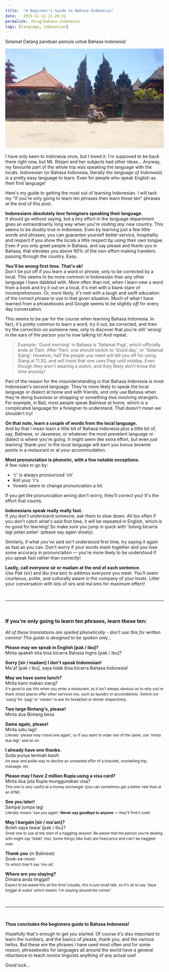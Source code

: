 ```yaml
---
title:  "A Beginner's Guide to Bahasa Indonesia"
date:   2015-11-11 21:20:31
permalink: /blog/bahasa-indonesia
tags: [language, indonesian]
---
```


Selamat Datang panduan pemula untuk Bahasa Indonesia!

<img src="/img/bali1.jpg" alt="Mopeds and temples" caption="A more Indonesian scene you'd struggle to find" />

I have only been to Indonesia once, but I loved it. I'm supposed to be back there right now, but Mt. Rinjani and her subjects had other ideas... Anyway, my favourite part of the whole trip was speaking the language with the locals. Indonesian (or Bahasa Indonesia, literally <em>the language of Indonesia</em>) is a pretty easy language to learn. Even for people who speak English as their first language!

Here's my guide to getting the most out of learning Indonesian. I will tack my "If you're only going to learn ten phrases then learn these ten" phrases at the end of this post.

**Indonesians absolutely _love_ foreigners speaking their language.** <br />
It should go without saying, but a tiny effort in the language department goes an extraordinarily long way when you're visiting _any_ new country. This seems to be doubly true in Indonesia. Even by learning just a few little words and phrases, you can guarantee yourself better service, hospitality and respect if you show the locals a little respect by using their own tongue. Even if you only greet people in Bahasa, and say please and thank-you in Bahasa, that elevates you above 90% of the non-effort-making travelers passing through the country. Easy.

**You'll be wrong first time. That's ok!** <br />
Don't be put off if you learn a word or phrase, only to be corrected by a local. This seems to be more common in Indonesian than any other language I have dabbled with. More often than not, when I learn new a word from a book and try it out on a local, it's met with a blank stare of incomprehension. Or, more likely, it's met with a laugh and swift education of the correct phrase to use in that given situation. Much of what I have learned from a phrasebooks and Google seems to be slightly <em>off</em> for every day conversation.

This seems to be par for the course when learning Bahasa Indonesia. In fact, it's pretty common to learn a word, try it out, be corrected, and then try the correction on someone new, only to discover that you're still 'wrong' in the ears of the person you're now talking to! And repeat.

> Example: 'Good morning' in Bahasa is 'Selamat Pagi', which officially ends at 11am. After 11am, one should switch to 'Good day', or 'Selamat Siang'. However, half the people you meet will tell you off for using Siang at 11.30, and will insist that one uses Pagi until midday. Even though they aren't wearing a watch, and they likely don't know the time anyway!

Part of the reason for the misunderstanding is that Bahasa Indonesia is most Indonesian's second language. They're more likely to speak the local language or dialect at home and with friends, and only use Bahasa when they're doing business or shopping or something else involving strangers. For example, in Bali, most people speak Balinese at home, which is a complicated language for a foreigner to understand. That doesn't mean we shouldn't try!

**On that note, learn a couple of words from the local language.** <br />
And by that I mean learn a little bit of Bahasa Indonesia _plus_ a little bit of, say, Balinese, or Javanese, or whatever the most prevelent language or dialect is where you're going. It might seem like extra effort, but even just learning 'thank-you' in the local language will earn you bonus brownie points in a restaurant or at your accommodation.

**Most pronunciation is phonetic, with a few notable exceptions.** <br />
A few rules to go by:

* 'c' is always pronounced 'ch'
* Roll your 'r's
* Vowels seem to change pronunciation a lot.

If you get the pronunciation wrong don't worry, they'll correct you! It's the effort that counts.

**Indonesians speak really really fast.** <br />
If you don't understand someone, ask them to slow down. All too often if you don't catch what's said first time, it will be repeated in English, which is no good for learning! So make sure you jump in quick with 'tolong bicarra lagi pelan pelan' (please say again slowly).

Similarly, if what _you've_ said isn't understood first time, try saying it again as fast as you can. Don't worry if your words mash together and you lose some accuracy in pronunciation &mdash; you're more likely to be understood if you speak fast rather than correctly!

**Lastly, call everyone sir or madam at the end of each sentence.** <br />
Use _Pak_ (sir) and _Ibu_ (ma'am) to address everyone you meet. You'll seem courteous, polite, and culturally aware in the company of your hosts. Litter your conversation with lots of sirs and ma'ams for maximum effect!

<br />
<hr />
<br />

### If you're only going to learn ten phrases, learn these ten:

<em>All of these translations are spelled phonetically - don't use this for written comms! This guide is designed to be spoken only...</em>

**Please may we speak in English [pak / ibu]?** <br />
Minta apakah kita bisa bicarra Bahasa Ingris [pak / ibu]?

**Sorry [sir / madam] I don't speak Indonesian!** <br />
Ma'af [pak / ibu], saya tidak bisa bicarra Bahasa Indonesia!

**May we have some lunch?** <br />
Minta kami makan siang? <br />
<small>It's good to say this when you enter a restaurant, as it isn't always obvious as to why you're there (most places offer other services too, such as laundry or accomdation). Switch out 'siang' for 'pagi' or 'melam' to ask for breakfast or dinner respectively. </small>

**Two large Bintang's, please!** <br />
Minta dua Bintang besa <br />

**Same again, please!** <br />
Minta satu lagi! <br />
<small>Literally 'please may I have one again', so if you want to order two of the same, use 'minta dua lagi', and so on.</small>

**I already have one thanks.** <br />
Suda punya terimah kasih. <br />
<small>An easy and polite way to decline an unwanted offer of a bracelet, snorkelling trip, massage, etc.</small>

**Please may I have 2 million Rupia using a visa card?** <br />
Minta dua juta Rupia munggunakan visa? <br />
<small>This one is very useful at a money exchanger (you can sometimes get a better rate than at an ATM). </small>

**See you later!** <br />
Sampai jumpa lagi <br />
<small>Literally means 'see you again'. **Never say goodbye to anyone** &mdash; they'll find it rude! </small>

**May I bargain [sir / ma'am]?** <br />
Boleh saya tawar [pak / ibu]? <br />
<small>Great one to use at the start of a haggling session. Be aware that the person you're dealing with might say 'tidak!' (no). Some things (like fuel) are fixed price and can't be haggled over.</small>

**Thank you** (in Balinese) <br />
Sook-sa-moor <br />
<small>To which they'll say 'mo-ali'.</small>

**Where are you staying?** <br />
Dimana anda tinggal? <br />
<small>Expect to be asked this all the time! Usually, this is just small talk, so it's ok to say 'Saya tinggal di sudut' which means 'I'm staying around the corner'. </small>

<br />
<hr />
<br />

**Thus concludes the beginners guide to Bahasa Indonesia!**

Hopefully that's enough to get you started. Of course it's also important to learn the numbers, and the basics of please, thank you, and the various hellos. But these are the phrases I have used most often and for some reason, phrasebooks for languages all around the world have a general reluctance to teach novice linguists anything of any actual use!

Good luck...
